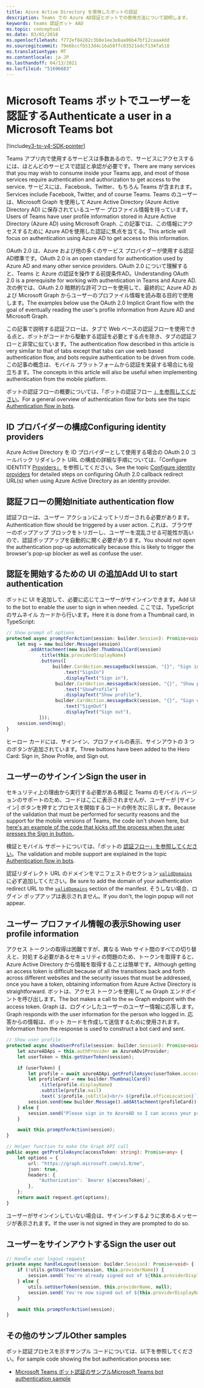 ```yaml
---
title: Azure Active Directory を使用したボットの認証
description: Teams での Azure AD認証とボットでの使用方法について説明します。
keywords: teams 認証ボット AAD
ms.topic: conceptual
ms.date: 03/01/2018
ms.openlocfilehash: f772ef84282c3b8e1ee3e6aa96b47bf12caaa4dd
ms.sourcegitcommit: 79e6bccfb513d4c16a58ffc03521edcf134fa518
ms.translationtype: MT
ms.contentlocale: ja-JP
ms.lasthandoff: 04/13/2021
ms.locfileid: "51696683"
---
```

# <a name="authenticate-a-user-in-a-microsoft-teams-bot"></a><span data-ttu-id="b48f3-104">Microsoft Teams ボットでユーザーを認証する</span><span class="sxs-lookup"><span data-stu-id="b48f3-104">Authenticate a user in a Microsoft Teams bot</span></span>

[!include[v3-to-v4-SDK-pointer](~/includes/v3-to-v4-pointer-bots.md)]

<span data-ttu-id="b48f3-105">Teams アプリ内で使用するサービスは多数あるので、サービスにアクセスするには、ほとんどのサービスで認証と承認が必要です。</span><span class="sxs-lookup"><span data-stu-id="b48f3-105">There are many services that you may wish to consume inside your Teams app, and most of those services require authentication and authorization to get access to the service.</span></span> <span data-ttu-id="b48f3-106">サービスには、Facebook、Twitter、もちろん Teams が含まれます。</span><span class="sxs-lookup"><span data-stu-id="b48f3-106">Services include Facebook, Twitter, and of course Teams.</span></span> <span data-ttu-id="b48f3-107">Teams のユーザーは、Microsoft Graph を使用して Azure Active Directory (Azure Active Directory AD) に保存されているユーザー プロファイル情報を持っています。</span><span class="sxs-lookup"><span data-stu-id="b48f3-107">Users of Teams have user profile information stored in Azure Active Directory (Azure AD) using Microsoft Graph.</span></span> <span data-ttu-id="b48f3-108">この記事では、この情報にアクセスするために Azure ADを使用した認証に焦点を当てる。</span><span class="sxs-lookup"><span data-stu-id="b48f3-108">This article will focus on authentication using Azure AD to get access to this information.</span></span>

<span data-ttu-id="b48f3-109">OAuth 2.0 は、Azure および他の多くのサービス プロバイダーが使用する認証AD標準です。</span><span class="sxs-lookup"><span data-stu-id="b48f3-109">OAuth 2.0 is an open standard for authentication used by Azure AD and many other service providers.</span></span> <span data-ttu-id="b48f3-110">OAuth 2.0 について理解すると、Teams と Azure の認証を操作する前提条件AD。</span><span class="sxs-lookup"><span data-stu-id="b48f3-110">Understanding OAuth 2.0 is a prerequisite for working with authentication in Teams and Azure AD.</span></span> <span data-ttu-id="b48f3-111">次の例では、OAuth 2.0 暗黙的な許可フローを使用して、最終的に Azure AD および Microsoft Graph からユーザーのプロファイル情報を読み取る目的で使用します。</span><span class="sxs-lookup"><span data-stu-id="b48f3-111">The examples below use the OAuth 2.0 Implicit Grant flow with the goal of eventually reading the user's profile information from Azure AD and Microsoft Graph.</span></span>

<span data-ttu-id="b48f3-112">この記事で説明する認証フローは、タブで Web ベースの認証フローを使用できる点と、ボットがコードから駆動する認証を必要とする点を除き、タブの認証フローと非常に似ています。</span><span class="sxs-lookup"><span data-stu-id="b48f3-112">The authentication flow described in this article is very similar to that of tabs except that tabs can use web based authentication flow, and bots require authentication to be driven from code.</span></span> <span data-ttu-id="b48f3-113">この記事の概念は、モバイル プラットフォームから認証を実装する場合にも役立ちます。</span><span class="sxs-lookup"><span data-stu-id="b48f3-113">The concepts in this article will also be useful when implementing authentication from the mobile platform.</span></span>

<span data-ttu-id="b48f3-114">ボットの認証フローの概要については、「ボットの認証フロー [」を参照してください](~/resources/bot-v3/bot-authentication/auth-flow-bot.md)。</span><span class="sxs-lookup"><span data-stu-id="b48f3-114">For a general overview of authentication flow for bots see the topic [Authentication flow in bots](~/resources/bot-v3/bot-authentication/auth-flow-bot.md).</span></span>

## <a name="configuring-identity-providers"></a><span data-ttu-id="b48f3-115">ID プロバイダーの構成</span><span class="sxs-lookup"><span data-stu-id="b48f3-115">Configuring identity providers</span></span>

<span data-ttu-id="b48f3-116">Azure Active Directory を ID プロバイダーとして使用する場合の OAuth 2.0 コールバック リダイレクト URL の構成の詳細な手順については、「Configure IDENTITY [Providers」](~/concepts/authentication/configure-identity-provider.md) を参照してください。</span><span class="sxs-lookup"><span data-stu-id="b48f3-116">See the topic [Configure identity providers](~/concepts/authentication/configure-identity-provider.md) for detailed steps on configuring OAuth 2.0 callback redirect URL(s) when using Azure Active Directory as an identity provider.</span></span>

## <a name="initiate-authentication-flow"></a><span data-ttu-id="b48f3-117">認証フローの開始</span><span class="sxs-lookup"><span data-stu-id="b48f3-117">Initiate authentication flow</span></span>

<span data-ttu-id="b48f3-118">認証フローは、ユーザー アクションによってトリガーされる必要があります。</span><span class="sxs-lookup"><span data-stu-id="b48f3-118">Authentication flow should be triggered by a user action.</span></span> <span data-ttu-id="b48f3-119">これは、ブラウザーのポップアップ ブロックをトリガーし、ユーザーを混乱させる可能性が高いので、認証ポップアップを自動的に開く必要があります。</span><span class="sxs-lookup"><span data-stu-id="b48f3-119">You should not open the authentication pop-up automatically because this is likely to trigger the browser's pop-up blocker as well as confuse the user.</span></span>

## <a name="add-ui-to-start-authentication"></a><span data-ttu-id="b48f3-120">認証を開始するための UI の追加</span><span class="sxs-lookup"><span data-stu-id="b48f3-120">Add UI to start authentication</span></span>

<span data-ttu-id="b48f3-121">ボットに UI を追加して、必要に応じてユーザーがサインインできます。</span><span class="sxs-lookup"><span data-stu-id="b48f3-121">Add UI to the bot to enable the user to sign in when needed.</span></span> <span data-ttu-id="b48f3-122">ここでは、TypeScript のサムネイル カードから行います。</span><span class="sxs-lookup"><span data-stu-id="b48f3-122">Here it is done from a Thumbnail card, in TypeScript:</span></span>

```typescript
// Show prompt of options
protected async promptForAction(session: builder.Session): Promise<void> {
    let msg = new builder.Message(session)
        .addAttachment(new builder.ThumbnailCard(session)
            .title(this.providerDisplayName)
            .buttons([
                 builder.CardAction.messageBack(session, "{}", "Sign in")
                     .text("SignIn")
                     .displayText("Sign in"),
                  builder.CardAction.messageBack(session, "{}", "Show profile")
                     .text("ShowProfile")
                     .displayText("Show profile"),
                  builder.CardAction.messageBack(session, "{}", "Sign out")
                     .text("SignOut")
                     .displayText("Sign out"),
            ]));
    session.send(msg);
}
```

<span data-ttu-id="b48f3-123">ヒーロー カードには、サインイン、プロファイルの表示、サインアウトの 3 つのボタンが追加されています。</span><span class="sxs-lookup"><span data-stu-id="b48f3-123">Three buttons have been added to the Hero Card: Sign in, Show Profile, and Sign out.</span></span>

## <a name="sign-the-user-in"></a><span data-ttu-id="b48f3-124">ユーザーのサインイン</span><span class="sxs-lookup"><span data-stu-id="b48f3-124">Sign the user in</span></span>

<span data-ttu-id="b48f3-125">セキュリティ上の理由から実行する必要がある検証と Teams のモバイル バージョンのサポートのため、コードはここに表示されませんが、ユーザーが [[](https://github.com/OfficeDev/microsoft-teams-sample-auth-node/blob/e84020562d7c8b83f4a357a4a4d91298c5d2989d/src/dialogs/BaseIdentityDialog.ts#L154-L195)サインイン] ボタンを押すとプロセスを開始するコードの例を次に示します。</span><span class="sxs-lookup"><span data-stu-id="b48f3-125">Because of the validation that must be performed for security reasons and the support for the mobile versions of Teams, the code isn't shown here, but [here's an example of the code that kicks off the process when the user presses the Sign in button.](https://github.com/OfficeDev/microsoft-teams-sample-auth-node/blob/e84020562d7c8b83f4a357a4a4d91298c5d2989d/src/dialogs/BaseIdentityDialog.ts#L154-L195).</span></span>

<span data-ttu-id="b48f3-126">検証とモバイル サポートについては、「ボットの [認証フロー」を参照してください](~/resources/bot-v3/bot-authentication/auth-flow-bot.md)。</span><span class="sxs-lookup"><span data-stu-id="b48f3-126">The validation and mobile support are explained in the topic [Authentication flow in bots](~/resources/bot-v3/bot-authentication/auth-flow-bot.md).</span></span>

<span data-ttu-id="b48f3-127">認証リダイレクト URL のドメインをマニフェストのセクション [`validDomains`](~/resources/schema/manifest-schema.md#validdomains) に必ず追加してください。</span><span class="sxs-lookup"><span data-stu-id="b48f3-127">Be sure to add the domain of your authentication redirect URL to the [`validDomains`](~/resources/schema/manifest-schema.md#validdomains) section of the manifest.</span></span> <span data-ttu-id="b48f3-128">そうしない場合、ログイン ポップアップは表示されません。</span><span class="sxs-lookup"><span data-stu-id="b48f3-128">If you don't, the login popup will not appear.</span></span>

## <a name="showing-user-profile-information"></a><span data-ttu-id="b48f3-129">ユーザー プロファイル情報の表示</span><span class="sxs-lookup"><span data-stu-id="b48f3-129">Showing user profile information</span></span>

<span data-ttu-id="b48f3-130">アクセス トークンの取得は困難ですが、異なる Web サイト間のすべての切り替えと、対処する必要があるセキュリティの問題のため、トークンを取得すると、Azure Active Directory から情報を取得することは簡単です。</span><span class="sxs-lookup"><span data-stu-id="b48f3-130">Although getting an access token is difficult because of all the transitions back and forth across different websites and the security issues that must be addressed, once you have a token, obtaining information from Azure Active Directory is straightforward.</span></span> <span data-ttu-id="b48f3-131">ボットは、アクセス トークンを使用して `me` Graph エンドポイントを呼び出します。</span><span class="sxs-lookup"><span data-stu-id="b48f3-131">The bot makes a call to the `me` Graph endpoint with the access token.</span></span> <span data-ttu-id="b48f3-132">Graph は、ログインしたユーザーのユーザー情報に応答します。</span><span class="sxs-lookup"><span data-stu-id="b48f3-132">Graph responds with the user information for the person who logged in.</span></span> <span data-ttu-id="b48f3-133">応答からの情報は、ボット カードを作成して送信するために使用されます。</span><span class="sxs-lookup"><span data-stu-id="b48f3-133">Information from the response is used to construct a bot card and sent.</span></span>

```typescript
// Show user profile
protected async showUserProfile(session: builder.Session): Promise<void> {
    let azureADApi = this.authProvider as AzureADv1Provider;
    let userToken = this.getUserToken(session);

    if (userToken) {
        let profile = await azureADApi.getProfileAsync(userToken.accessToken);
        let profileCard = new builder.ThumbnailCard()
            .title(profile.displayName)
            .subtitle(profile.mail)
            .text(`${profile.jobTitle}<br/> ${profile.officeLocation}`);
        session.send(new builder.Message().addAttachment(profileCard));
    } else {
        session.send("Please sign in to AzureAD so I can access your profile.");
    }

    await this.promptForAction(session);
}

// Helper function to make the Graph API call
public async getProfileAsync(accessToken: string): Promise<any> {
    let options = {
        url: "https://graph.microsoft.com/v1.0/me",
        json: true,
        headers: {
            "Authorization": `Bearer ${accessToken}`,
        },
    };
    return await request.get(options);
}
```

<span data-ttu-id="b48f3-134">ユーザーがサインインしていない場合は、サインインするように求めるメッセージが表示されます。</span><span class="sxs-lookup"><span data-stu-id="b48f3-134">If the user is not signed in they are prompted to do so.</span></span>

## <a name="sign-the-user-out"></a><span data-ttu-id="b48f3-135">ユーザーをサインアウトする</span><span class="sxs-lookup"><span data-stu-id="b48f3-135">Sign the user out</span></span>

```typescript
// Handle user logout request
private async handleLogout(session: builder.Session): Promise<void> {
    if (!utils.getUserToken(session, this.providerName)) {
        session.send(`You're already signed out of ${this.providerDisplayName}.`);
    } else {
        utils.setUserToken(session, this.providerName, null);
        session.send(`You're now signed out of ${this.providerDisplayName}.`);
    }

    await this.promptForAction(session);
}
```

## <a name="other-samples"></a><span data-ttu-id="b48f3-136">その他のサンプル</span><span class="sxs-lookup"><span data-stu-id="b48f3-136">Other samples</span></span>

<span data-ttu-id="b48f3-137">ボット認証プロセスを示すサンプル コードについては、以下を参照してください。</span><span class="sxs-lookup"><span data-stu-id="b48f3-137">For sample code showing the bot authentication process see:</span></span>

* [<span data-ttu-id="b48f3-138">Microsoft Teams ボット認証のサンプル</span><span class="sxs-lookup"><span data-stu-id="b48f3-138">Microsoft Teams bot authentication sample</span></span>](https://github.com/OfficeDev/microsoft-teams-sample-auth-node)
